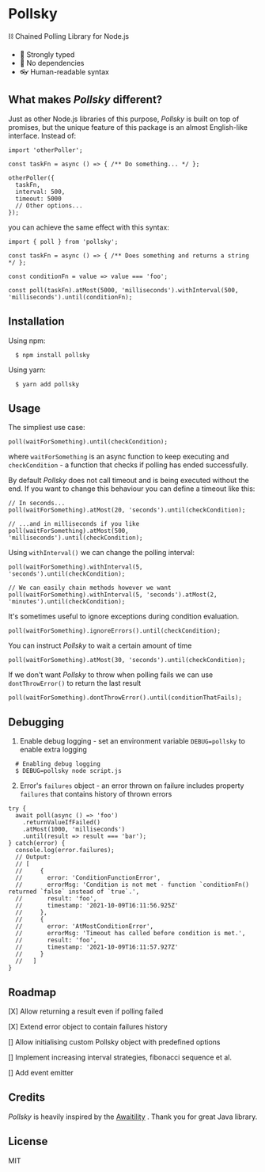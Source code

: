 # Pollsky

⛓ Chained Polling Library for Node.js

- 💪 Strongly typed
- 🧩 No dependencies
- 👓 Human-readable syntax

## What makes *Pollsky* different?

Just as other Node.js libraries of this purpose, *Pollsky* is built on top of promises, but the unique feature of this package is an almost English-like interface. Instead of:

```
import 'otherPoller';

const taskFn = async () => { /** Do something... */ };

otherPoller({
  taskFn,
  interval: 500,
  timeout: 5000
  // Other options... 
});
```

you can achieve the same effect with this syntax: 

```
import { poll } from 'pollsky';

const taskFn = async () => { /** Does something and returns a string */ };

const conditionFn = value => value === 'foo';

const poll(taskFn).atMost(5000, 'milliseconds').withInterval(500, 'milliseconds').until(conditionFn);
```

## Installation

Using npm:

```
  $ npm install pollsky
```

Using yarn:

```
  $ yarn add pollsky
```

## Usage

The simpliest use case:

```
poll(waitForSomething).until(checkCondition);
```

where `waitForSomething` is an async function to keep executing and `checkCondition` - a function that checks if polling has ended successfully.  

By default *Pollsky* does not call timeout and is being executed without the end. If you want to change this behaviour you can define a timeout like this:

```
// In seconds...
poll(waitForSomething).atMost(20, 'seconds').until(checkCondition);

// ...and in milliseconds if you like
poll(waitForSomething).atMost(500, 'milliseconds').until(checkCondition);
```

Using `withInterval()` we can change the polling interval:
```
poll(waitForSomething).withInterval(5, 'seconds').until(checkCondition);

// We can easily chain methods however we want
poll(waitForSomething).withInterval(5, 'seconds').atMost(2, 'minutes').until(checkCondition);
```

It's sometimes useful to ignore exceptions during condition evaluation.
```
poll(waitForSomething).ignoreErrors().until(checkCondition);
```

You can instruct *Pollsky* to wait a certain amount of time
```
poll(waitForSomething).atMost(30, 'seconds').until(checkCondition);
```

If we don't want *Pollsky* to throw when polling fails we can use `dontThrowError()` to return the last result
```
poll(waitForSomething).dontThrowError().until(conditionThatFails);
```

## Debugging

1. Enable debug logging - set an environment variable `DEBUG=pollsky` to enable extra logging
```
  # Enabling debug logging
  $ DEBUG=pollsky node script.js
```

2. Error's `failures` object - an error thrown on failure includes property `failures` that contains history of thrown errors
```
try {
  await poll(async () => 'foo')
    .returnValueIfFailed()
    .atMost(1000, 'milliseconds')
    .until(result => result === 'bar');
} catch(error) {
  console.log(error.failures);
  // Output:
  // [
  //     {
  //       error: 'ConditionFunctionError',
  //       errorMsg: 'Condition is not met - function `conditionFn() returned `false` instead of `true`.',
  //       result: 'foo',
  //       timestamp: '2021-10-09T16:11:56.925Z'
  //     },
  //     {
  //       error: 'AtMostConditionError',
  //       errorMsg: 'Timeout has called before condition is met.',
  //       result: 'foo',
  //       timestamp: '2021-10-09T16:11:57.927Z'
  //     }
  //   ]
}
```

## Roadmap

[X] Allow returning a result even if polling failed

[X] Extend error object to contain failures history

[] Allow initialising custom Pollsky object with predefined options

[] Implement increasing interval strategies, fibonacci sequence et al.

[] Add event emitter

## Credits

*Pollsky* is heavily inspired by the [Awaitility](https://github.com/awaitility/awaitility) . Thank you for great Java library.

## License

MIT
